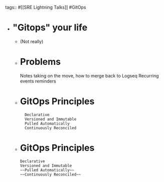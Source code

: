 tags:: #[[SRE Lightning Talks]] #GitOps

- # "Gitops" your life
	- (Not really)
	- # Problems
	     Notes taking on the move, how to merge back to Logseq
	     Recurring events reminders
	- # GitOps Principles
	  
	        Declarative
	        Versioned and Immutable
	        Pulled Automatically
	        Continuously Reconciled
	- # GitOps Principles
	  
	      Declarative
	      Versioned and Immutable
	      ~~Pulled Automatically~~
	      ~~Continuously Reconciled~~